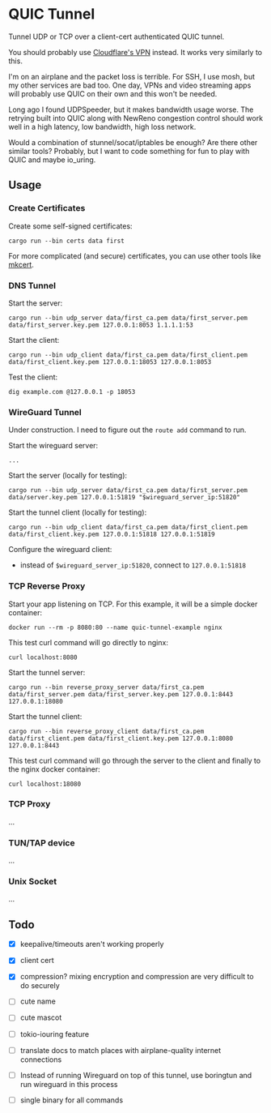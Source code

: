 # QUIC Tunnel

Tunnel UDP or TCP over a client-cert authenticated QUIC tunnel.

You should probably use [Cloudflare's VPN](https://warp.plus/zxVp1) instead. It works very similarly to this.

I'm on an airplane and the packet loss is terrible. For SSH, I use mosh, but my other services are bad too. One day, VPNs and video streaming apps will probably use QUIC on their own and this won't be needed.

Long ago I found UDPSpeeder, but it makes bandwidth usage worse. The retrying built into QUIC along with NewReno congestion control should work well in a high latency, low bandwidth, high loss network.

Would a combination of stunnel/socat/iptables be enough? Are there other similar tools? Probably, but I want to code something for fun to play with QUIC and maybe io_uring.

## Usage

### Create Certificates

Create some self-signed certificates:

    cargo run --bin certs data first

For more complicated (and secure) certificates, you can use other tools like [mkcert](https://github.com/FiloSottile/mkcert).

### DNS Tunnel

Start the server:

    cargo run --bin udp_server data/first_ca.pem data/first_server.pem data/first_server.key.pem 127.0.0.1:8053 1.1.1.1:53

Start the client:

    cargo run --bin udp_client data/first_ca.pem data/first_client.pem data/first_client.key.pem 127.0.0.1:18053 127.0.0.1:8053

Test the client:

    dig example.com @127.0.0.1 -p 18053

### WireGuard Tunnel

Under construction. I need to figure out the `route add` command to run.

Start the wireguard server:

    ...

Start the server (locally for testing):

    cargo run --bin udp_server data/first_ca.pem data/first_server.pem data/server.key.pem 127.0.0.1:51819 "$wireguard_server_ip:51820"

Start the tunnel client (locally for testing):

    cargo run --bin udp_client data/first_ca.pem data/first_client.pem data/first_client.key.pem 127.0.0.1:51818 127.0.0.1:51819

Configure the wireguard client:

 - instead of `$wireguard_server_ip:51820`, connect to `127.0.0.1:51818`

### TCP Reverse Proxy

Start your app listening on TCP. For this example, it will be a simple docker container:

    docker run --rm -p 8080:80 --name quic-tunnel-example nginx

This test curl command will go directly to nginx:

    curl localhost:8080

Start the tunnel server:

    cargo run --bin reverse_proxy_server data/first_ca.pem data/first_server.pem data/first_server.key.pem 127.0.0.1:8443 127.0.0.1:18080

Start the tunnel client:

    cargo run --bin reverse_proxy_client data/first_ca.pem data/first_client.pem data/first_client.key.pem 127.0.0.1:8080 127.0.0.1:8443

This test curl command will go through the server to the client and finally to the nginx docker container:

    curl localhost:18080

### TCP Proxy

...

### TUN/TAP device

...

### Unix Socket

...

## Todo

- [x] keepalive/timeouts aren't working properly
- [x] client cert
- [x] compression? mixing encryption and compression are very difficult to do securely
- [ ] cute name
- [ ] cute mascot
- [ ] tokio-iouring feature
- [ ] translate docs to match places with airplane-quality internet connections
- [ ] Instead of running Wireguard on top of this tunnel, use boringtun and run wireguard in this process
- [ ] single binary for all commands

